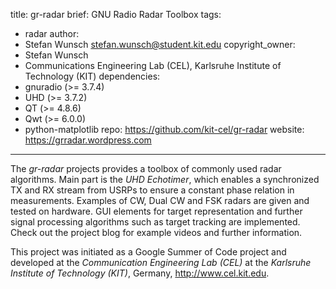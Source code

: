 title: gr-radar
brief: GNU Radio Radar Toolbox
tags:
  - radar
author:
  - Stefan Wunsch <stefan.wunsch@student.kit.edu>
copyright_owner:
  - Stefan Wunsch
  - Communications Engineering Lab (CEL), Karlsruhe Institute of Technology (KIT)
dependencies:
  - gnuradio (>= 3.7.4)
  - UHD (>= 3.7.2)
  - QT (>= 4.8.6)
  - Qwt (>= 6.0.0)
  - python-matplotlib
repo: https://github.com/kit-cel/gr-radar
website: https://grradar.wordpress.com
---

The *gr-radar* projects provides a toolbox of commonly used radar algorithms. Main part is the *UHD Echotimer*, which enables a synchronized TX and RX stream from USRPs to ensure a constant phase relation in measurements. Examples of CW, Dual CW and FSK radars are given and tested on hardware. GUI elements for target representation and further signal processing algorithms such as target tracking are implemented. Check out the project blog for example videos and further information.

This project was initiated as a Google Summer of Code project and developed at the *Communication Engineering Lab (CEL)* at the *Karlsruhe Institute of Technology (KIT)*, Germany, <http://www.cel.kit.edu>.
